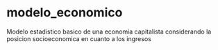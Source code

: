 # modelo_economico
Modelo estadistico basico de una economia capitalista considerando la posicion socioeconomica en cuanto a los ingresos
